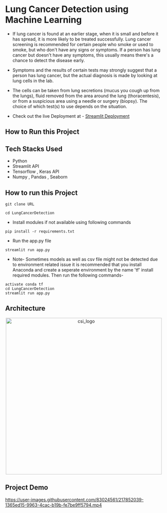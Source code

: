 # Lung Cancer Detection using Machine Learning

- If lung cancer is found at an earlier stage, when it is small and before it has spread, it is more likely to be treated successfully. Lung cancer screening is recommended for certain people who smoke or used to smoke, but who don't have any signs or symptoms. If a person has lung cancer but doesn't have any symptoms, this usually means there's a chance to detect the disease early.

- Symptoms and the results of certain tests may strongly suggest that a person has lung cancer, but the actual diagnosis is made by looking at lung cells in the lab.

- The cells can be taken from lung secretions (mucus you cough up from the lungs), fluid removed from the area around the lung (thoracentesis), or from a suspicious area using a needle or surgery (biopsy). The choice of which test(s) to use depends on the situation.

- Check out the live Deployment at - [Streamlit Deployment](https://vedantkadam-lung-cancer-streamlit-app-le67uq.streamlit.app/) 
## How to Run this Project

## Tech Stacks Used

- Python
- Streamlit API
- Tensorflow , Keras API
- Numpy , Pandas , Seaborn

## How to run this Project
```
git clone URL
```
```
cd LungCancerDetection
```

- Install modules if not available using following commands
```
pip install -r requirements.txt
```

- Run the app.py file
```
streamlit run app.py
```

- Note- Sometimes models as well as csv file might not be detected due to environment related issue it is recommended that you install Anaconda and create a seperate environment by the name 'tf' install required modules.
Then run the following commands-
```
activate conda tf
cd LungCancerDetection
streamlit run app.py

```


## Architecture
<p align="center">
  <a href="/">
    <img src="https://user-images.githubusercontent.com/83024561/197261904-7c925dfd-e6ca-4eb8-98ad-fb48ccfef386.png"
         alt="csi_logo" width="500" height="500">
  </a>
</p>

## Project Demo

https://user-images.githubusercontent.com/83024561/217852039-1365ed15-9963-4cac-b19b-fe7be9ff5794.mp4











